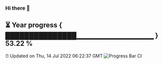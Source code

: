 ### Hi there 👋
⏳ Year progress { ███████████████▁▁▁▁▁▁▁▁▁▁▁▁▁▁▁ } 53.22 %
---
⏰ Updated on Thu, 14 Jul 2022 06:22:37 GMT
![Progress Bar CI](https://github.com/liununu/liununu/workflows/Progress%20Bar%20CI/badge.svg)
